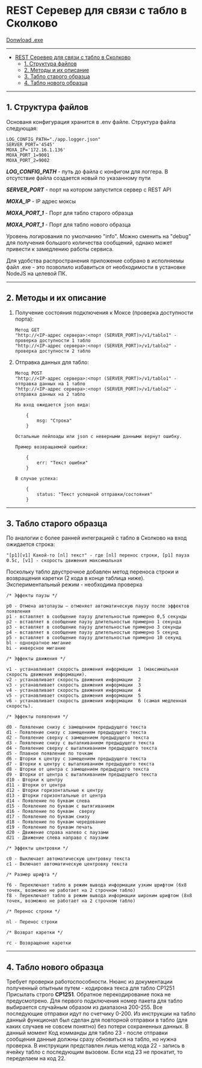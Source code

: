 # REST Серевер для связи с табло в Сколково

[Donwload .exe](https://minhaskamal.github.io/DownGit/#/home?url=https://github.com/Dobriak07/Projects/tree/main/Tablo_Skolkovo_School/exe)

---
- [REST Серевер для связи с табло в Сколково](#rest-серевер-для-связи-с-табло-в-сколково)
  - [1. Структура файлов](#1-структура-файлов)
  - [2. Методы и их описание](#2-методы-и-их-описание)
  - [3. Табло старого образца](#3-табло-старого-образца)
  - [4. Табло нового образца](#4-табло-нового-образца)

---
   
## 1. Структура файлов
Основаня конфигурация хранится в .env файле. Структура файла следующая:
```
LOG_CONFIG_PATH="./app.logger.json"
SERVER_PORT='4545'
MOXA_IP='172.16.1.136'
MOXA_PORT_1=9001
MOXA_PORT_2=9002
```
***LOG_CONFIG_PATH*** - путь до файла с конфигом для логгера. В отсутствие файла создается новый по указанному пути

***SERVER_PORT*** - порт на котором запустится сервер с REST API

***MOXA_IP*** - IP адрес моксы

***MOXA_PORT_1*** - Порт для табло старого образца

***MOXA_PORT_1*** - Порт для табло нового образца

Уровень логирования по умолчанию "info". Можно сменить на "debug" для получения большого количества сообщений, однако может привести к замедлению работы сервиса.

Для удобства распространения приложение собрано в исполняемы файл .exe - это позволило избавиться от необходимости в установке NodeJS на целевой ПК.

---

## 2. Методы и их описание

1. Получение состояния подключения к Моксе (проверка доступности порта):
   ```
   Метод GET
   "http://<IP-адрес сервера>:<порт (SERVER_PORT)>/v1/tablo1" - проверка доступности 1 табло
   "http://<IP-адрес сервера>:<порт (SERVER_PORT)>/v1/tablo2" - проверка доступности 2 табло
   ```
2. Отправка данных для табло:
    ```
    Метод POST
    "http://<IP-адрес сервера>:<порт (SERVER_PORT)>/v1/tablo1" - отправка данных на 1 табло
    "http://<IP-адрес сервера>:<порт (SERVER_PORT)>/v1/tablo2" - отправка данных на 2 табло
    
    На вход ожидается json вида:

        {
            msg: "Строка"
        }

    Остальные пейлоады или json с неверными данными вернут ошибку. 

    Пример возвращаемой ошибки:
        
        {
            err: "Текст ошибки"
        }

    В случае успеха:

        {
            status: "Текст успешной отправки/состояния"
        }

    ```
---
## 3. Табло старого образца
По аналогии с более ранней интеграцией с табло в Сколково на вход ожидается строка:
```
"[p1][v1] Какой-то [nl] текст" - где [nl] перенос строки, [p1] пауза 0.5с, [v1] - скорость движения максимальная
```
Поскольку табло двустрочное добавлен метод переноса строки и возвращения каретки (2 кода в конце таблица ниже). Экспериментальный режим - необходима проверка
```
/* Эффекты паузы */

p0 - Отмена автопаузы – отменяет автоматическую паузу после эффектов появления
p1 - вставляет в сообщение паузу длительностью примерно 0,5 секунды
p2 - вставляет в сообщение паузу длительностью примерно 1 секунда
p3 - вставляет в сообщение паузу длительностью примерно 3 секунды
p4 - вставляет в сообщение паузу длительностью примерно 5 секунд
p5 - вставляет в сообщение паузу длительностью примерно 10 секунд
bl - однократное мигание
bi - инверсное мигание

/* Эффекты движения */

v1 - устанавливает скорость движения информации  1 (максимальная скорость движения информации).
v2 - устанавливает скорость движения информации  2
v3 - устанавливает скорость движения информации  3
v4 - устанавливает скорость движения информации  4
v5 - устанавливает скорость движения информации  5
v6 - устанавливает скорость движения информации  6 (самая медленная скорость).

/* Эффекты появления */

d0 - Появление снизу с замещением предыдущего текста
d1 - Появление снизу с замещением предыдущего текста
d2 - Появление сверху с замещением предыдущего текста
d3 - Появление снизу с выталкиванием предыдущего текста
d4 - Появление сверху с выталкиванием предыдущего текста
d5 - Плавное появление по точкам
d6 - Шторки к центру с замещением предыдущего текста
d7 - Шторки к центру с выталкиванием предыдущего текста
d8 - Шторки от центра с замещением предыдущего текста
d9 - Шторки от центра с выталкиванием предыдущего текста
d10 - Шторки к центру
d11 - Шторки от центра
d12 - Шторки горизонтальные к центру
d13 - Шторки горизонтальные от центра
d14 - Появление по буквам слева
d15 - Появление по буквам с вытягиванием
d16 - Появление по буквам  сверху
d17 - Появление по буквам снизу
d18 - Появление по буквам чередование
d19 - Появление по буквам печать
d20 - Движение справа налево с паузами
d21 - Движение слева направо с паузами

/* Эффекты центровки */

c0 - Выключает автоматическую центровку текста
c1 - Включает автоматическую центровку текста

/* Размер шрифта */

f6 - Переключает табло в режим вывода информации узким шрифтом (6х8 точек, возможно не работает на 2 строчном табло)
f8 - Переключает табло в режим вывода информации широким шрифтом (8х8 точек, возможно не работает на 2 строчном табло)

/* Перенос строки */

nl - Перенос строки

/* Возврат каретки */

rc - Возвращение каретки
```
---
## 4. Табло нового образца
Требует проверки работоспособности. Нюанс из документации полученный опытным путем - кодировка текса для табло СP1251
Присылать строго **CP1251**. Обратное перекодирование пока не предусмотрено.
Для первого подключения номер пакета для табло выбирается случайным образом из диапазона 200-255. Все последующие отправки идут по счетчику 0-200.
Из инструкции на табло данный функционал был сделан для повторной отправки в табло (для каких случаев не совсем понятно) без потери сохраненных данных.
В данный момент Код комманды для табло 23 - после отправки сообщения данные должны сразу обновиться на табло, но нужна проверка. В инструкции представлен лишь метод кода 22 - запись в ячейку табло с последующим вызовом. Если код 23 не прокатит, то переделаем на код 22.